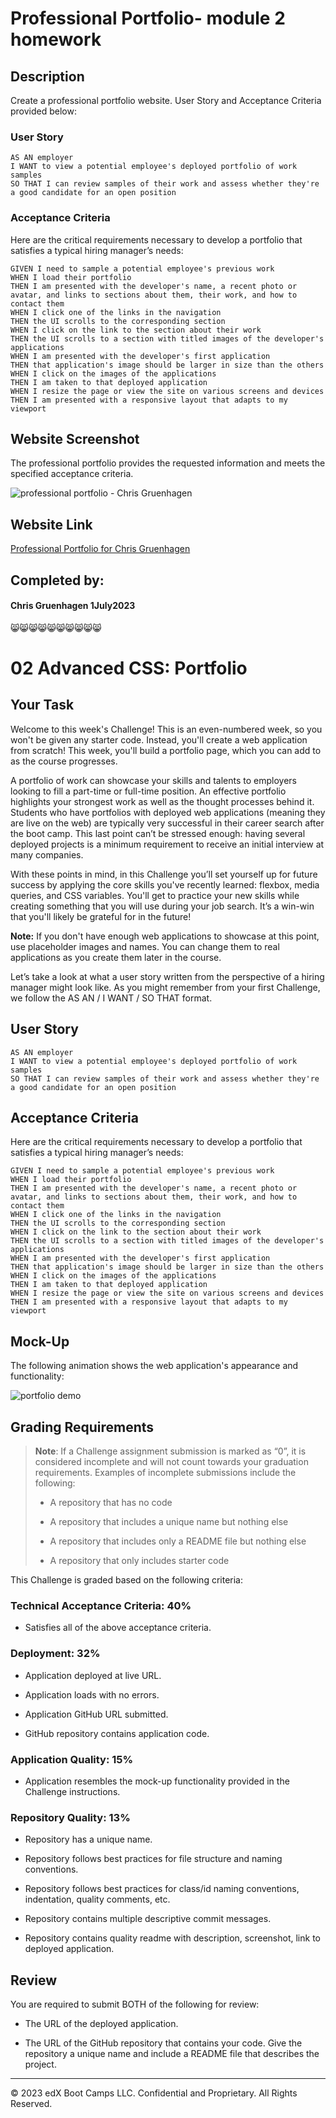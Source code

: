 # Professional Portfolio- module 2 homework

## Description
Create a professional portfolio website. User Story and Acceptance Criteria provided below:

  ### User Story

  ```
  AS AN employer
  I WANT to view a potential employee's deployed portfolio of work samples
  SO THAT I can review samples of their work and assess whether they're a good candidate for an open position
  ```

  ### Acceptance Criteria

  Here are the critical requirements necessary to develop a portfolio that satisfies a typical hiring manager’s needs:

  ```
  GIVEN I need to sample a potential employee's previous work
  WHEN I load their portfolio
  THEN I am presented with the developer's name, a recent photo or avatar, and links to sections about them, their work, and how to contact them
  WHEN I click one of the links in the navigation
  THEN the UI scrolls to the corresponding section
  WHEN I click on the link to the section about their work
  THEN the UI scrolls to a section with titled images of the developer's applications
  WHEN I am presented with the developer's first application
  THEN that application's image should be larger in size than the others
  WHEN I click on the images of the applications
  THEN I am taken to that deployed application
  WHEN I resize the page or view the site on various screens and devices
  THEN I am presented with a responsive layout that adapts to my viewport
  ```
## Website Screenshot

The professional portfolio provides the requested information and meets the specified acceptance criteria.

<!-- markdown embed image -->
![professional portfolio - Chris Gruenhagen](./assets/images/Horiseon-updated.png)

## Website Link

<!-- HTML embed link -->
<a href="https://christygruen.github.io/professional_portfolio/" target="_blank">Professional Portfolio for Chris Gruenhagen</a>


## Completed by:
  #### Chris Gruenhagen 1July2023
😸😸😸😸😸😸😸😸😸😸


# 02 Advanced CSS: Portfolio

## Your Task

Welcome to this week's Challenge! This is an even-numbered week, so you won't be given any starter code. Instead, you'll create a web application from scratch! This week, you'll build a portfolio page, which you can add to as the course progresses. 

A portfolio of work can showcase your skills and talents to employers looking to fill a part-time or full-time position. An effective portfolio highlights your strongest work as well as the thought processes behind it. Students who have portfolios with deployed web applications (meaning they are live on the web) are typically very successful in their career search after the boot camp. This last point can’t be stressed enough: having several deployed projects is a minimum requirement to receive an initial interview at many companies. 

With these points in mind, in this Challenge you’ll set yourself up for future success by applying the core skills you've recently learned: flexbox, media queries, and CSS variables. You'll get to practice your new skills while creating something that you will use during your job search. It’s a win-win that you'll likely be grateful for in the future!

**Note:** If you don't have enough web applications to showcase at this point, use placeholder images and names. You can change them to real applications as you create them later in the course.

Let’s take a look at what a user story written from the perspective of a hiring manager might look like. As you might remember from your first Challenge, we follow the AS AN / I WANT / SO THAT format. 


## User Story

```
AS AN employer
I WANT to view a potential employee's deployed portfolio of work samples
SO THAT I can review samples of their work and assess whether they're a good candidate for an open position
```


## Acceptance Criteria

Here are the critical requirements necessary to develop a portfolio that satisfies a typical hiring manager’s needs:

```
GIVEN I need to sample a potential employee's previous work
WHEN I load their portfolio
THEN I am presented with the developer's name, a recent photo or avatar, and links to sections about them, their work, and how to contact them
WHEN I click one of the links in the navigation
THEN the UI scrolls to the corresponding section
WHEN I click on the link to the section about their work
THEN the UI scrolls to a section with titled images of the developer's applications
WHEN I am presented with the developer's first application
THEN that application's image should be larger in size than the others
WHEN I click on the images of the applications
THEN I am taken to that deployed application
WHEN I resize the page or view the site on various screens and devices
THEN I am presented with a responsive layout that adapts to my viewport
```


## Mock-Up

The following animation shows the web application's appearance and functionality:

![portfolio demo](./Assets/02-advanced-css-homework-demo.gif)


## Grading Requirements

> **Note**: If a Challenge assignment submission is marked as “0”, it is considered incomplete and will not count towards your graduation requirements. Examples of incomplete submissions include the following:
>
> * A repository that has no code
>
> * A repository that includes a unique name but nothing else
>
> * A repository that includes only a README file but nothing else
>
> * A repository that only includes starter code

This Challenge is graded based on the following criteria: 

### Technical Acceptance Criteria: 40%

* Satisfies all of the above acceptance criteria.

### Deployment: 32%

* Application deployed at live URL.

* Application loads with no errors.

* Application GitHub URL submitted.

* GitHub repository contains application code.

### Application Quality: 15%

* Application resembles the mock-up functionality provided in the Challenge instructions.

### Repository Quality: 13%

* Repository has a unique name.

* Repository follows best practices for file structure and naming conventions.

* Repository follows best practices for class/id naming conventions, indentation, quality comments, etc.

* Repository contains multiple descriptive commit messages.

* Repository contains quality readme with description, screenshot, link to deployed application.

## Review

You are required to submit BOTH of the following for review:

* The URL of the deployed application.

* The URL of the GitHub repository that contains your code. Give the repository a unique name and include a README file that describes the project.

- - -
© 2023 edX Boot Camps LLC. Confidential and Proprietary. All Rights Reserved.
